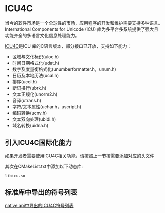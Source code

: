 
# ICU4C

当今的软件市场是一个全球性的市场，应用程序的开发和维护需要支持多种语言。International Components for Unicode (ICU) 库为多平台多系统提供了强大且功能齐全的多语言文化信息处理能力。

[ICU4C](https://unicode-org.github.io/icu/userguide/icu4c/)是ICU 库的C语言版本，部分接口已开放，支持如下能力：

- 区域与文化标识(uloc.h)
- 时间日期格式化(udat.h)
- 数字及度量衡格式化(unumberformatter.h，unum.h)
- 日历及本地历法(ucal.h)
- 排序(ucol.h)
- 断词换行(ubrk.h)
- 文本正规化(unorm2.h)
- 音译(utrans.h)
- 字符/文本属性(uchar.h，uscript.h)
- 编码转换(ucnv.h)
- 文本双向处理(ubidi.h)
- 域名转换(uidna.h)

## 引入ICU4C国际化能力
如果开发者需要使用ICU4C相关功能，请按照上一节按需要添加对应的头文件

其次在CMakeList.txt中添加以下动态库:
```
libicu.so
```

## 标准库中导出的符号列表

[native api中导出的ICU4C符号列表](icu4c-symbol.md)

